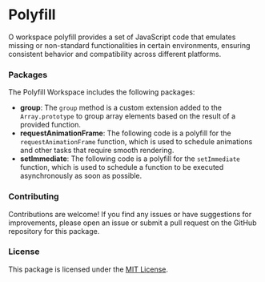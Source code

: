 # Polyfill

O workspace polyfill provides a set of JavaScript code that emulates missing or non-standard functionalities in certain environments, ensuring consistent behavior and compatibility across different platforms.

### Packages

The Polyfill Workspace includes the following packages:

- **group**: The `group` method is a custom extension added to the `Array.prototype` to group array elements based on the result of a provided function.
- **requestAnimationFrame**: The following code is a polyfill for the `requestAnimationFrame` function, which is used to schedule animations and other tasks that require smooth rendering.
- **setImmediate**: The following code is a polyfill for the `setImmediate` function, which is used to schedule a function to be executed asynchronously as soon as possible.

### Contributing

Contributions are welcome! If you find any issues or have suggestions for improvements, please open an issue or submit a pull request on the GitHub repository for this package.

### License

This package is licensed under the [MIT License](https://opensource.org/licenses/MIT).
